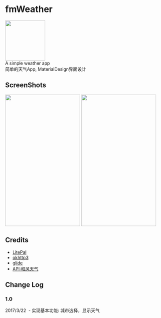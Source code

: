 # fmWeather
<img width="128" height="128" src="https://github.com/SteiensGate/fmWeather/raw/master/Screenshots/fmweather.png"/></br>
A simple weather app</br>
简单的天气App, MaterialDesign界面设计
## ScreenShots
<div>
<img width="240" height="420" src="https://github.com/SteiensGate/fmWeather/raw/master/Screenshots/Screenshot_20170322-022220.png"/>
<img width="240" height="420" src="https://github.com/SteiensGate/fmWeather/raw/master/Screenshots/Screenshot_20170322-022235.png"/>
</div>

## Credits

 - [LitePal](https://github.com/LitePalFramework/LitePal)
 - [okhttp3](https://github.com/square/okhttp)
 - [glide](https://github.com/bumptech/glide)
 - [API:和风天气](http://www.heweather.com/)

## Change Log


### 1.0 
  2017/3/22
  - 实现基本功能: 城市选择，显示天气
